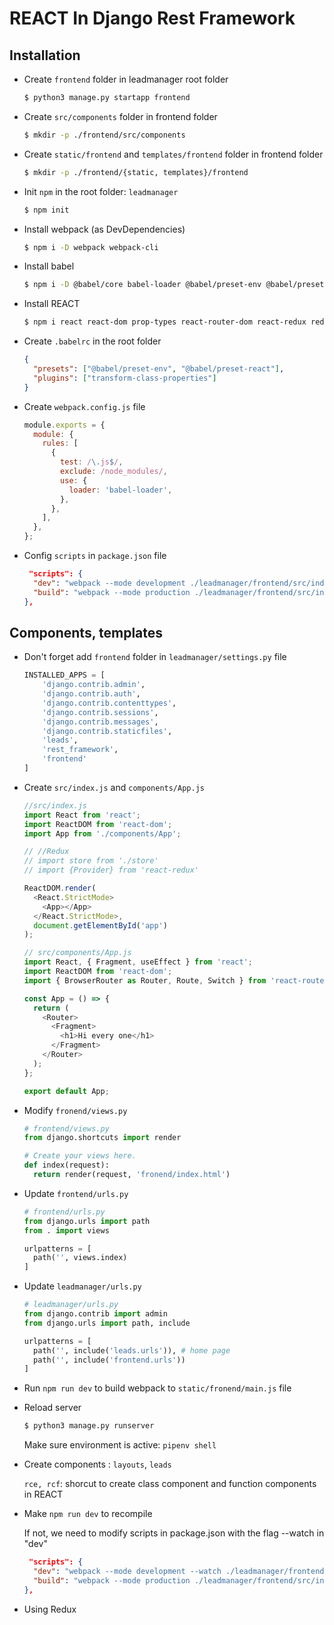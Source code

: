 # REACT In Django Rest Framework

## Installation

- Create `frontend` folder in leadmanager root folder
  ```bash 
  $ python3 manage.py startapp frontend
  ```
- Create `src/components` folder in frontend folder
  ```bash
  $ mkdir -p ./frontend/src/components
  ```
- Create `static/frontend` and `templates/frontend` folder in frontend folder
  ```bash
  $ mkdir -p ./frontend/{static, templates}/frontend
  ```
- Init `npm` in the root folder: `leadmanager`
  ```bash
  $ npm init
  ```
- Install webpack (as DevDependencies)
  ```bash
  $ npm i -D webpack webpack-cli
  ```
- Install babel
  ```bash
  $ npm i -D @babel/core babel-loader @babel/preset-env @babel/preset-react babel-plugin-transform-class-properties
  ```
- Install REACT
  ```bash
  $ npm i react react-dom prop-types react-router-dom react-redux redux-thunk
  ```
- Create `.babelrc` in the root folder
  ```json
  {
    "presets": ["@babel/preset-env", "@babel/preset-react"],
    "plugins": ["transform-class-properties"]
  }
  ```
- Create `webpack.config.js` file
  ```js
  module.exports = {
    module: {
      rules: [
        {
          test: /\.js$/,
          exclude: /node_modules/,
          use: {
            loader: 'babel-loader',
          },
        },
      ],
    },
  };

  ```
- Config `scripts` in `package.json` file
  ```json
   "scripts": {
    "dev": "webpack --mode development ./leadmanager/frontend/src/index.js --output ./leadmanager/frontend/static/frontend/main.js",
    "build": "webpack --mode production ./leadmanager/frontend/src/index.js --output ./leadmanager/frontend/static/frontend/main.js"
  },
  ```
## Components, templates

- Don't forget add `frontend` folder in `leadmanager/settings.py` file
  ```py
  INSTALLED_APPS = [
      'django.contrib.admin',
      'django.contrib.auth',
      'django.contrib.contenttypes',
      'django.contrib.sessions',
      'django.contrib.messages',
      'django.contrib.staticfiles',
      'leads',
      'rest_framework',
      'frontend'
  ]
  ```
- Create `src/index.js` and `components/App.js`
  ```js
  //src/index.js
  import React from 'react';
  import ReactDOM from 'react-dom';
  import App from './components/App';

  // //Redux
  // import store from './store'
  // import {Provider} from 'react-redux'

  ReactDOM.render(
    <React.StrictMode>
      <App></App>
    </React.StrictMode>,
    document.getElementById('app')
  );

  ```

  ```js
  // src/components/App.js
  import React, { Fragment, useEffect } from 'react';
  import ReactDOM from 'react-dom';
  import { BrowserRouter as Router, Route, Switch } from 'react-router-dom';

  const App = () => {
    return (
      <Router>
        <Fragment>
          <h1>Hi every one</h1>
        </Fragment>
      </Router>
    );
  };

  export default App;
  ```
- Modify `fronend/views.py`
  ```py
  # frontend/views.py
  from django.shortcuts import render

  # Create your views here.
  def index(request):
    return render(request, 'fronend/index.html')
  ```
- Update `frontend/urls.py`
  ```py
  # frontend/urls.py
  from django.urls import path
  from . import views

  urlpatterns = [
    path('', views.index)
  ]
  ```
- Update `leadmanager/urls.py`
  ```py
  # leadmanager/urls.py
  from django.contrib import admin
  from django.urls import path, include

  urlpatterns = [
    path('', include('leads.urls')), # home page
    path('', include('frontend.urls'))
  ]
  ```
- Run `npm run dev` to build webpack to `static/fronend/main.js` file
- Reload server
  ```bash
  $ python3 manage.py runserver
  ```
  Make sure environment is active: `pipenv shell`

- Create components : `layouts`, `leads`
  
  `rce, rcf`: shorcut to create class component and function components in REACT
- Make `npm run dev` to recompile
  
  If not, we need to modify scripts in package.json with the flag --watch in "dev"

  ```json
   "scripts": {
    "dev": "webpack --mode development --watch ./leadmanager/frontend/src/index.js --output ./leadmanager/frontend/static/frontend/main.js",
    "build": "webpack --mode production ./leadmanager/frontend/src/index.js --output ./leadmanager/frontend/static/frontend/main.js"
  },
  ```

- Using Redux